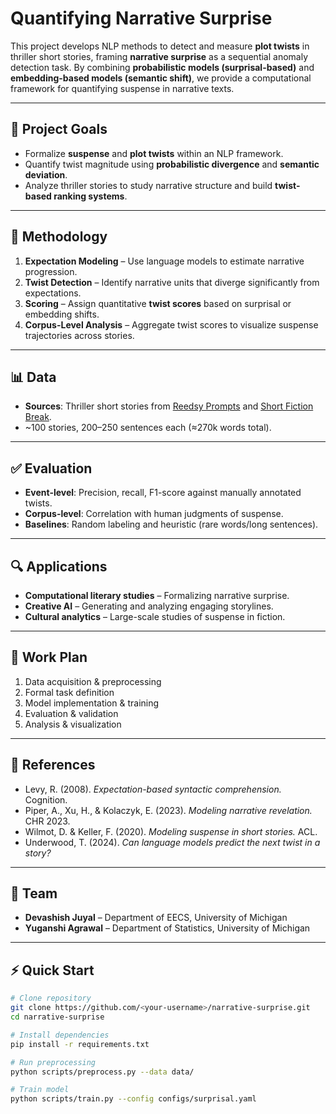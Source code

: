 # Quantifying Narrative Surprise

This project develops NLP methods to detect and measure **plot twists** in thriller short stories, framing **narrative surprise** as a sequential anomaly detection task. By combining **probabilistic models (surprisal-based)** and **embedding-based models (semantic shift)**, we provide a computational framework for quantifying suspense in narrative texts.

---

## 📌 Project Goals
- Formalize **suspense** and **plot twists** within an NLP framework.  
- Quantify twist magnitude using **probabilistic divergence** and **semantic deviation**.  
- Analyze thriller stories to study narrative structure and build **twist-based ranking systems**.  

---

## 🧩 Methodology
1. **Expectation Modeling** – Use language models to estimate narrative progression.  
2. **Twist Detection** – Identify narrative units that diverge significantly from expectations.  
3. **Scoring** – Assign quantitative **twist scores** based on surprisal or embedding shifts.  
4. **Corpus-Level Analysis** – Aggregate twist scores to visualize suspense trajectories across stories.  

---

## 📊 Data
- **Sources**: Thriller short stories from [Reedsy Prompts](https://blog.reedsy.com/short-stories/thriller/) and [Short Fiction Break](https://shortfictionbreak.com/category/genre/thrillersuspense/).  
- ~100 stories, 200–250 sentences each (≈270k words total).  

---

## ✅ Evaluation
- **Event-level**: Precision, recall, F1-score against manually annotated twists.  
- **Corpus-level**: Correlation with human judgments of suspense.  
- **Baselines**: Random labeling and heuristic (rare words/long sentences).  

---

## 🔍 Applications
- **Computational literary studies** – Formalizing narrative surprise.  
- **Creative AI** – Generating and analyzing engaging storylines.  
- **Cultural analytics** – Large-scale studies of suspense in fiction.  

---

## 🚀 Work Plan
1. Data acquisition & preprocessing  
2. Formal task definition  
3. Model implementation & training  
4. Evaluation & validation  
5. Analysis & visualization  

---

## 📖 References
- Levy, R. (2008). *Expectation-based syntactic comprehension.* Cognition.  
- Piper, A., Xu, H., & Kolaczyk, E. (2023). *Modeling narrative revelation.* CHR 2023.  
- Wilmot, D. & Keller, F. (2020). *Modeling suspense in short stories.* ACL.  
- Underwood, T. (2024). *Can language models predict the next twist in a story?*  

---

## 👥 Team
- **Devashish Juyal** – Department of EECS, University of Michigan  
- **Yuganshi Agrawal** – Department of Statistics, University of Michigan  

---

## ⚡ Quick Start
```bash
# Clone repository
git clone https://github.com/<your-username>/narrative-surprise.git
cd narrative-surprise

# Install dependencies
pip install -r requirements.txt

# Run preprocessing
python scripts/preprocess.py --data data/

# Train model
python scripts/train.py --config configs/surprisal.yaml
